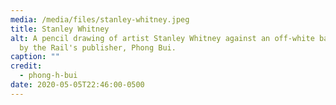 ```yaml
---
media: /media/files/stanley-whitney.jpeg
title: Stanley Whitney
alt: A pencil drawing of artist Stanley Whitney against an off-white background
  by the Rail's publisher, Phong Bui.
caption: ""
credit:
  - phong-h-bui
date: 2020-05-05T22:46:00-0500
---
```

